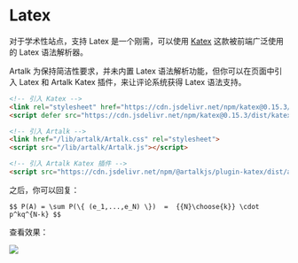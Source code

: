 # Latex <Badge type="tip" text="v2.2.6+" />

对于学术性站点，支持 Latex 是一个刚需，可以使用 [Katex](https://katex.org/) 这款被前端广泛使用的 Latex 语法解析器。

Artalk 为保持简洁性要求，并未内置 Latex 语法解析功能，但你可以在页面中引入 Latex 和 Artalk Katex 插件，来让评论系统获得 Latex 语法支持。

```html
<!-- 引入 Katex -->
<link rel="stylesheet" href="https://cdn.jsdelivr.net/npm/katex@0.15.3/dist/katex.min.css">
<script defer src="https://cdn.jsdelivr.net/npm/katex@0.15.3/dist/katex.min.js"></script>

<!-- 引入 Artalk -->
<link href="/lib/artalk/Artalk.css" rel="stylesheet">
<script src="/lib/artalk/Artalk.js"></script>

<!-- 引入 Artalk Katex 插件 -->
<script src="https://cdn.jsdelivr.net/npm/@artalkjs/plugin-katex/dist/artalk-plugin-katex.js"></script>
```

之后，你可以回复：

```
$$ P(A) = \sum P(\{ (e_1,...,e_N) \})  =  {{N}\choose{k}} \cdot p^kq^{N-k} $$
```

查看效果：

![](/images/latex-support/1.png)

